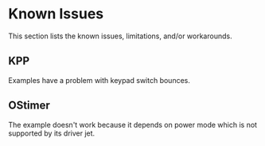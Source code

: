 # Known Issues

This section lists the known issues, limitations, and/or workarounds.

## KPP
Examples have a problem with keypad switch bounces. 

## OStimer
The example doesn't work because it depends on power mode which 
is not supported by its driver jet.
